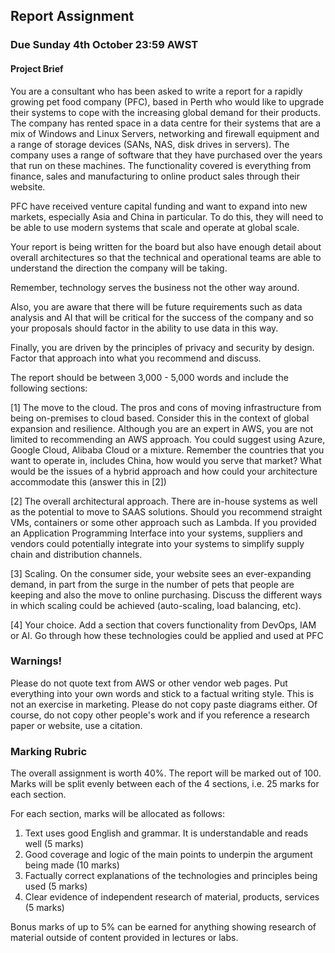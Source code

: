 ## Report Assignment

### Due Sunday 4th October 23:59 AWST

#### Project Brief

You are a consultant who has been asked to write a report for a rapidly growing pet food company (PFC), based in Perth who would like to upgrade their systems to cope with the increasing global demand for their products. The company has rented space in a data centre for their systems that are a mix of Windows and Linux Servers, networking and firewall equipment and a range of storage devices (SANs, NAS, disk drives in servers). The company uses a range of software that they have purchased over the years that run on these machines. The functionality covered is everything from finance, sales and manufacturing to online product sales through their website.

PFC have received venture capital funding and want to expand into new markets, especially Asia and China in particular. To do this, they will need to be able to use modern systems that scale and operate at global scale. 

Your report is being written for the board but also have enough detail about overall architectures so that the technical and operational teams are able to understand the direction the company will be taking. 

Remember, technology serves the business not the other way around.

Also, you are aware that there will be future requirements such as data analysis and AI that will be critical for the success of the company and so your proposals should factor in the ability to use data in this way.

Finally, you are driven by the principles of privacy and security by design. Factor that approach into what you recommend and discuss.

The report should be between 3,000 - 5,000 words and include the following sections:

[1] The move to the cloud. The pros and cons of moving infrastructure from being on-premises to cloud based. Consider this in the context of global expansion and resilience. Although you are an expert in AWS, you are not limited to recommending an AWS approach. You could suggest using Azure, Google Cloud, Alibaba Cloud or a mixture. Remember the countries that you want to operate in, includes China, how would you serve that market? What would be the issues of a hybrid approach and how could your architecture accommodate this (answer this in [2]) 

[2] The overall architectural approach. There are in-house systems as well as the potential to move to SAAS solutions. Should you recommend straight VMs, containers or some other approach such as Lambda. If you provided an Application Programming Interface into your systems, suppliers and vendors could potentially integrate into your systems to simplify supply chain and distribution channels.

[3] Scaling. On the consumer side, your website sees an ever-expanding demand, in part from the surge in the number of pets that people are keeping and also the move to online purchasing. Discuss the different ways in which scaling could be achieved (auto-scaling, load balancing, etc).

[4] Your choice. Add a section that covers functionality from DevOps, IAM or AI. Go through how these technologies could be applied and used at PFC

### Warnings!

Please do not quote text from AWS or other vendor web pages. Put everything into your own words and stick to a factual writing style. This is not an exercise in marketing. Please do not copy paste diagrams either. Of course, do not copy other people's work and if you reference a research paper or website, use a citation.

### Marking Rubric

The overall assignment is worth 40%. The report will be marked out of 100. Marks will be split evenly between each of the 4 sections, i.e. 25 marks for each section.

For each section, marks will be allocated as follows:

1. Text uses good English and grammar. It is understandable and reads well (5 marks)
2. Good coverage and logic of the main points to underpin the argument being made (10 marks)
3. Factually correct explanations of the technologies and principles being used (5 marks)
4. Clear evidence of independent research of material, products, services (5 marks)

Bonus marks of up to 5% can be earned for anything showing research of material outside of content provided in lectures or labs.
